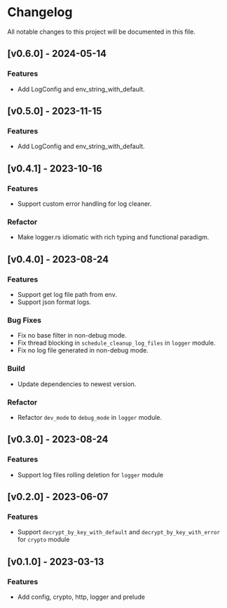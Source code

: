 # Changelog

All notable changes to this project will be documented in this file.

## [v0.6.0] - 2024-05-14

### Features

- Add LogConfig and env_string_with_default.

## [v0.5.0] - 2023-11-15

### Features

- Add LogConfig and env_string_with_default.

## [v0.4.1] - 2023-10-16

### Features

- Support custom error handling for log cleaner.

### Refactor

- Make logger.rs idiomatic with rich typing and functional paradigm.

## [v0.4.0] - 2023-08-24

### Features

- Support get log file path from env.
- Support json format logs.

### Bug Fixes

- Fix no base filter in non-debug mode.
- Fix thread blocking in `schedule_cleanup_log_files` in `logger` module.
- Fix no log file generated in non-debug mode.

### Build

- Update dependencies to newest version.

### Refactor

- Refactor `dev_mode` to `debug_mode` in `logger` module.

## [v0.3.0] - 2023-08-24

### Features

- Support log files rolling deletion for `logger` module

## [v0.2.0] - 2023-06-07

### Features

- Support `decrypt_by_key_with_default` and `decrypt_by_key_with_error` for `crypto` module

## [v0.1.0] - 2023-03-13

### Features

- Add config, crypto, http, logger and prelude

<!-- generated by git-cliff -->
